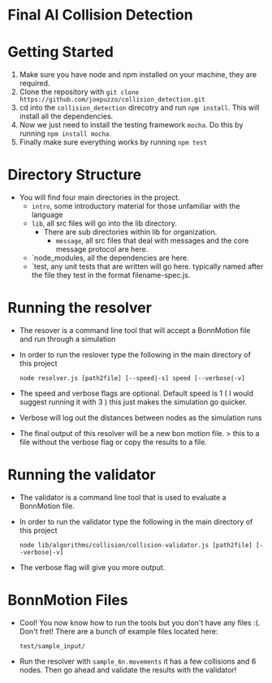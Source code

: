 # Final AI Collision Detection

# Getting Started
1. Make sure you have node and npm installed on your machine, they are required.
2. Clone the repository with `git clone https://github.com/joepuzzo/collision_detection.git`
3. cd into the `collision_detection` direcotry and run `npm install`. This will install all the dependencies.
4. Now we just need to install the testing framework `mocha`. Do this by running `npm install mocha`. 
5. Finally make sure everything works by running `npm test`

# Directory Structure
* You will find four main directories in the project.
    - `intro`, some introductory material for those unfamiliar with the language 
    - `lib`, all src files will go into the lib directory. 
        * There are sub directories within lib for organization. 
            - `message`, all src files that deal with messages and the core message protocol are here.
    - `node_modules, all the dependencies are here.
    - `test, any unit tests that are written will go here. typically named after the file they test in the format filename-spec.js. 

# Running the resolver
* The resover is a command line tool that will accept a BonnMotion file and run through a simulation
* In order to run the reslover type the following in the main directory of this project

    `node resolver.js [path2file] [--speed|-s] speed [--verbose|-v]`
* The speed and verbose flags are optional. Default speed is 1 ( I would suggest running it with 3 ) this just makes the simulation go quicker.
* Verbose will log out the distances between nodes as the simulation runs
* The final output of this resolver will be a new bon motion file. > this to a file without the verbose flag or copy the results to a file.

# Running the validator
* The validator is a command line tool that is used to evaluate a BonnMotion file. 
* In order to run the validator type the following in the main directory of this project

    `node lib/algorithms/collision/collision-validator.js [path2file] [--verbose|-v]`
* The verbose flag will give you more output. 

# BonnMotion Files
* Cool! You now know how to run the tools but you don't have any files :(. Don't fret! There are a bunch of example files located here:

    `test/sample_input/`
* Run the resolver with `sample_6n.movements` it has a few collisions and 6 nodes. Then go ahead and validate the results with the validator!
